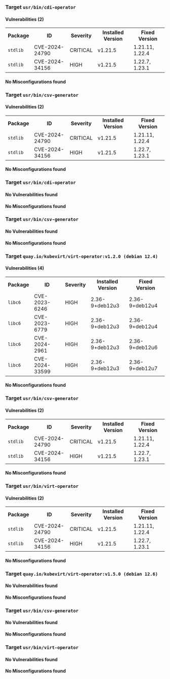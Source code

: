 
<h3>Target <code>usr/bin/cdi-operator</code></h3>
<h4>Vulnerabilities (2)</h4>
<table>
    <tr>
        <th>Package</th>
        <th>ID</th>
        <th>Severity</th>
        <th>Installed Version</th>
        <th>Fixed Version</th>
    </tr>
    <tr>
        <td><code>stdlib</code></td>
        <td>CVE-2024-24790</td>
        <td>CRITICAL</td>
        <td>v1.21.5</td>
        <td>1.21.11, 1.22.4</td>
    </tr>
    <tr>
        <td><code>stdlib</code></td>
        <td>CVE-2024-34156</td>
        <td>HIGH</td>
        <td>v1.21.5</td>
        <td>1.22.7, 1.23.1</td>
    </tr>
</table>
<h4>No Misconfigurations found</h4>
<h3>Target <code>usr/bin/csv-generator</code></h3>
<h4>Vulnerabilities (2)</h4>
<table>
    <tr>
        <th>Package</th>
        <th>ID</th>
        <th>Severity</th>
        <th>Installed Version</th>
        <th>Fixed Version</th>
    </tr>
    <tr>
        <td><code>stdlib</code></td>
        <td>CVE-2024-24790</td>
        <td>CRITICAL</td>
        <td>v1.21.5</td>
        <td>1.21.11, 1.22.4</td>
    </tr>
    <tr>
        <td><code>stdlib</code></td>
        <td>CVE-2024-34156</td>
        <td>HIGH</td>
        <td>v1.21.5</td>
        <td>1.22.7, 1.23.1</td>
    </tr>
</table>
<h4>No Misconfigurations found</h4>

<h3>Target <code>usr/bin/cdi-operator</code></h3>
<h4>No Vulnerabilities found</h4>
<h4>No Misconfigurations found</h4>
<h3>Target <code>usr/bin/csv-generator</code></h3>
<h4>No Vulnerabilities found</h4>
<h4>No Misconfigurations found</h4>

<h3>Target <code>quay.io/kubevirt/virt-operator:v1.2.0 (debian 12.4)</code></h3>
<h4>Vulnerabilities (4)</h4>
<table>
    <tr>
        <th>Package</th>
        <th>ID</th>
        <th>Severity</th>
        <th>Installed Version</th>
        <th>Fixed Version</th>
    </tr>
    <tr>
        <td><code>libc6</code></td>
        <td>CVE-2023-6246</td>
        <td>HIGH</td>
        <td>2.36-9+deb12u3</td>
        <td>2.36-9+deb12u4</td>
    </tr>
    <tr>
        <td><code>libc6</code></td>
        <td>CVE-2023-6779</td>
        <td>HIGH</td>
        <td>2.36-9+deb12u3</td>
        <td>2.36-9+deb12u4</td>
    </tr>
    <tr>
        <td><code>libc6</code></td>
        <td>CVE-2024-2961</td>
        <td>HIGH</td>
        <td>2.36-9+deb12u3</td>
        <td>2.36-9+deb12u6</td>
    </tr>
    <tr>
        <td><code>libc6</code></td>
        <td>CVE-2024-33599</td>
        <td>HIGH</td>
        <td>2.36-9+deb12u3</td>
        <td>2.36-9+deb12u7</td>
    </tr>
</table>
<h4>No Misconfigurations found</h4>
<h3>Target <code>usr/bin/csv-generator</code></h3>
<h4>Vulnerabilities (2)</h4>
<table>
    <tr>
        <th>Package</th>
        <th>ID</th>
        <th>Severity</th>
        <th>Installed Version</th>
        <th>Fixed Version</th>
    </tr>
    <tr>
        <td><code>stdlib</code></td>
        <td>CVE-2024-24790</td>
        <td>CRITICAL</td>
        <td>v1.21.5</td>
        <td>1.21.11, 1.22.4</td>
    </tr>
    <tr>
        <td><code>stdlib</code></td>
        <td>CVE-2024-34156</td>
        <td>HIGH</td>
        <td>v1.21.5</td>
        <td>1.22.7, 1.23.1</td>
    </tr>
</table>
<h4>No Misconfigurations found</h4>
<h3>Target <code>usr/bin/virt-operator</code></h3>
<h4>Vulnerabilities (2)</h4>
<table>
    <tr>
        <th>Package</th>
        <th>ID</th>
        <th>Severity</th>
        <th>Installed Version</th>
        <th>Fixed Version</th>
    </tr>
    <tr>
        <td><code>stdlib</code></td>
        <td>CVE-2024-24790</td>
        <td>CRITICAL</td>
        <td>v1.21.5</td>
        <td>1.21.11, 1.22.4</td>
    </tr>
    <tr>
        <td><code>stdlib</code></td>
        <td>CVE-2024-34156</td>
        <td>HIGH</td>
        <td>v1.21.5</td>
        <td>1.22.7, 1.23.1</td>
    </tr>
</table>
<h4>No Misconfigurations found</h4>

<h3>Target <code>quay.io/kubevirt/virt-operator:v1.5.0 (debian 12.6)</code></h3>
<h4>No Vulnerabilities found</h4>
<h4>No Misconfigurations found</h4>
<h3>Target <code>usr/bin/csv-generator</code></h3>
<h4>No Vulnerabilities found</h4>
<h4>No Misconfigurations found</h4>
<h3>Target <code>usr/bin/virt-operator</code></h3>
<h4>No Vulnerabilities found</h4>
<h4>No Misconfigurations found</h4>
